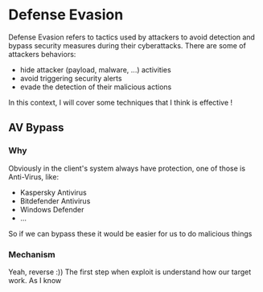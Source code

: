 # Defense Evasion

Defense Evasion refers to tactics used by attackers to avoid detection and bypass security measures during their cyberattacks.
There are some of attackers behaviors:
- hide attacker (payload, malware, ...) activities
- avoid triggering security alerts
- evade the detection of their malicious actions

In this context, I will cover some techniques that I think is effective !

## AV Bypass

### Why 
Obviously in the client's system always have protection, one of those is Anti-Virus, like:
- Kaspersky Antivirus
- Bitdefender Antivirus
- Windows Defender
- ...

So if we can bypass these it would be easier for us to do malicious things

### Mechanism
Yeah, reverse :)) The first step when exploit is understand how our target work.
As I know 
